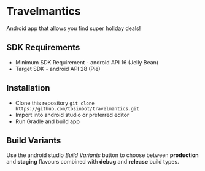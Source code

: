 # Travelmantics
Android app that allows you find super holiday deals!

## SDK Requirements
- Minimum SDK Requirement - android API 16 (Jelly Bean)
- Target SDK - android API 28 (Pie)

## Installation
- Clone this repository
`git clone https://github.com/tosinbot/travelmantics.git`
- Import into android studio or preferred editor
- Run Gradle and build app

## Build Variants
Use the android studio _Build Variants_ button to choose between **production** and **staging** flavours combined with **debug** and **release** build types.

